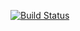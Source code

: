 [![Build Status](https://travis-ci.org/hollyham/CSE110-Lab-5.svg?branch=master)](https://travis-ci.org/hollyham/CSE110-Lab-5)
